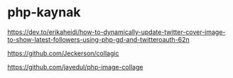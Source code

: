 # php-kaynak

https://dev.to/erikaheidi/how-to-dynamically-update-twitter-cover-image-to-show-latest-followers-using-php-gd-and-twitteroauth-62n

https://github.com/Jeckerson/collagic

https://github.com/jayedul/php-image-collage

